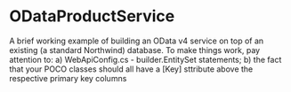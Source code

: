 # ODataProductService
A brief working example of building an OData v4 service on top of an existing (a standard Northwind) database. 
To make things work, pay attention to:
    a) WebApiConfig.cs - builder.EntitySet statements; 
    b) the fact that your POCO classes should all have a [Key] sttribute above the respective primary key columns
